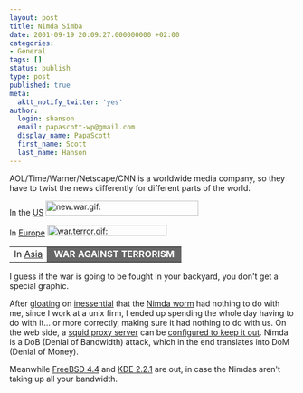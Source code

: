 ```yaml
---
layout: post
title: Nimda Simba
date: 2001-09-19 20:09:27.000000000 +02:00
categories:
- General
tags: []
status: publish
type: post
published: true
meta:
  aktt_notify_twitter: 'yes'
author:
  login: shanson
  email: papascott-wp@gmail.com
  display_name: PapaScott
  first_name: Scott
  last_name: Hanson
---
```

<p>AOL/Time/Warner/Netscape/CNN is a worldwide media company, so they have to twist the news differently for different parts of the world.</p>
<p>In the <a href="http://www.cnn.com/">US</a> <img src="https://www.papascott.de/wordpress/wp-content/uploads/2001/09/newwar.gif" height="26" width="270" border="0" alt="new.war.gif: " /></p>
<p>In <a href="http://europe.cnn.com/">Europe</a> <img src="https://www.papascott.de/wordpress/wp-content/uploads/2001/09/warterror.gif" height="19" width="211" border="0" alt="war.terror.gif: " /></p>
<table cellspacing="0" border="0" cellpadding="0">
<tr>
<td>In&nbsp;<a href="http://asia.cnn.com/">Asia</a> </td>
<td valign="top" bgcolor="#666666"><font color="white"><b>&nbsp;WAR&nbsp;AGAINST&nbsp;TERRORISM&nbsp;</b></font></td>
</tr>
</table>
<p>I guess if the war is going to be fought in your backyard, you don't get a special graphic.</p>
<p>After <a href="http://editorial.inessential.com/discuss/msgReader$1593?mode=day">gloating</a> on <a href="http://inessential.com">inessential</a> that the <a href="http://www.incidents.org/react/nimda.php">Nimda worm</a> had nothing to do with me, since I work at a unix firm, I ended up spending the whole day having to do with it... or more correctly, making sure it had nothing to do with us. On the web side, a <a href="http://www.squid-cache.org">squid proxy server</a> can be <a href="http://www.ix.de/newsticker/data/ju-18.09.01-001/">configured to keep it out</a>. Nimda is a DoB (Denial of Bandwidth) attack, which in the end translates into DoM (Denial of Money).</p>
<p>Meanwhile <a href="http://www.freebsd.org/releases/4.4R/announce.html">FreeBSD 4.4</a> and <a href="http://www.kde.org/announcements/announce-2.2.1.html">KDE 2.2.1</a> are out, in case the Nimdas aren't taking up all your bandwidth.</p>
